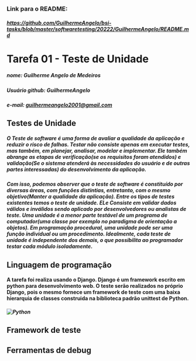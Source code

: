 ### Link para o README:
##### <https://github.com/GuilhermeAngelo/bsi-tasks/blob/master/softwaretesting/20222/GuilhermeAngelo/README.md>

# Tarefa 01 - Teste de Unidade

##### nome: Guilherme Angelo de Medeiros 
##### Usuário github: GuilhermeAngelo 
##### e-mail: guilhermeangelo2001@gmail.com

## Testes de Unidade
##### O Teste de software é uma forma de avaliar a qualidade da aplicação e reduzir o risco de falhas. Testar não consiste apenas em executar testes, mas também, em planejar, analisar, modelar e implementar. Ele também abrange as etapas de verificação(se os requisitos foram atendidos) e validação(Se o sistema atenderá às necessidades do usuário e de outras partes interessadas)  do desenvolvimento da aplicação.

##### Com isso, podemos observer que o teste de software é constituído por diversas áreas, com funções distintias, entretanto, com o mesmo objetivo(Manter a qualidade da aplicação). Entre os tipos de testes existentes temos  o teste de unidade. ELe Consiste em validar dados válidos e inválidos sendo aplicado por desenvolvedores ou analistas de teste. Uma unidade é a menor parte testável de um programa de computador(uma classe por exemplo no paradigma de orientação a objetos). Em programação procedural, uma unidade pode ser uma função individual ou um procedimento. Idealmente, cada teste de unidade é independente dos demais, o que possibilita ao programador testar cada módulo isoladamente.
    
## Linguagem de programação

#### A tarefa foi realiza usando o Django. Django é um framework escrito em python para desenvolvimento web. O teste serão realizados no próprio Django, pois o mesmo fornece um framework de teste com uma baixa hierarquia de classes construida na biblioteca padrão unittest de Python. 

##### ![Python](https://s3.dualstack.us-east-2.amazonaws.com/pythondotorg-assets/media/community/logos/python-logo-only.png)

## Framework de teste

## Ferramentas de debug